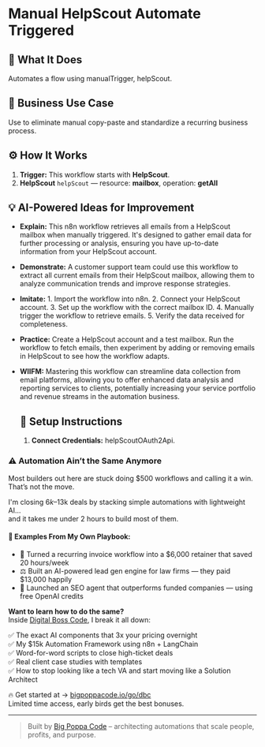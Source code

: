 # Manual HelpScout Automate Triggered
  ## 🚀 What It Does
  Automates a flow using manualTrigger, helpScout.
  
  ## 💼 Business Use Case
  Use to eliminate manual copy-paste and standardize a recurring business process.
  
  ## ⚙️ How It Works
  1. **Trigger:** This workflow starts with **HelpScout**.
  2. **HelpScout** `helpScout` — resource: **mailbox**, operation: **getAll**
  
  ## 💡 AI-Powered Ideas for Improvement
  - **Explain:** This n8n workflow retrieves all emails from a HelpScout mailbox when manually triggered. It's designed to gather email data for further processing or analysis, ensuring you have up-to-date information from your HelpScout account.

- **Demonstrate:** A customer support team could use this workflow to extract all current emails from their HelpScout mailbox, allowing them to analyze communication trends and improve response strategies.

- **Imitate:** 1. Import the workflow into n8n. 2. Connect your HelpScout account. 3. Set up the workflow with the correct mailbox ID. 4. Manually trigger the workflow to retrieve emails. 5. Verify the data received for completeness.

- **Practice:** Create a HelpScout account and a test mailbox. Run the workflow to fetch emails, then experiment by adding or removing emails in HelpScout to see how the workflow adapts.

- **WIIFM:** Mastering this workflow can streamline data collection from email platforms, allowing you to offer enhanced data analysis and reporting services to clients, potentially increasing your service portfolio and revenue streams in the automation business.
  
  ## 🔧 Setup Instructions
  1. **Connect Credentials:** helpScoutOAuth2Api.
  
### ⚠️ Automation Ain’t the Same Anymore

Most builders out here are stuck doing $500 workflows and calling it a win.  
That’s not the move.  

I'm closing $6k–$13k deals by stacking simple automations with lightweight AI...  
and it takes me under 2 hours to build most of them.

#### 🧠 Examples From My Own Playbook:
- 🔁 Turned a recurring invoice workflow into a $6,000 retainer that saved 20 hours/week  
- ⚖️ Built an AI-powered lead gen engine for law firms — they paid $13,000 happily  
- 🚀 Launched an SEO agent that outperforms funded companies — using free OpenAI credits  

**Want to learn how to do the same?**  
Inside [Digital Boss Code](https://bigpoppacode.io/go/dbc), I break it all down:

✅ The exact AI components that 3x your pricing overnight  
✅ My $15k Automation Framework using n8n + LangChain  
✅ Word-for-word scripts to close high-ticket deals  
✅ Real client case studies with templates  
✅ How to stop looking like a tech VA and start moving like a Solution Architect  

🔥 Get started at → [bigpoppacode.io/go/dbc](https://bigpoppacode.io/go/dbc)  
Limited time access, early birds get the best bonuses.

---
> Built by [Big Poppa Code](https://bigpoppacode.io) – architecting automations that scale people, profits, and purpose.
  